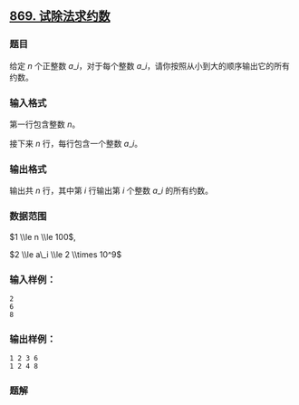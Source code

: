 ## [869\. 试除法求约数](https://www.acwing.com/problem/content/871/)

### 题目

给定 $n$ 个正整数 $a\_i$，对于每个整数 $a\_i$，请你按照从小到大的顺序输出它的所有约数。

### 输入格式

第一行包含整数 $n$。

接下来 $n$ 行，每行包含一个整数 $a\_i$。

### 输出格式

输出共 $n$ 行，其中第 $i$ 行输出第 $i$ 个整数 $a\_i$ 的所有约数。

### 数据范围

$1 \\le n \\le 100$,

$2 \\le a\_i \\le 2 \\times 10^9$

### 输入样例：

```
2
6
8
```

### 输出样例：

```
1 2 3 6
1 2 4 8
```

### 题解

